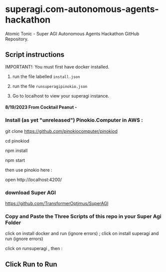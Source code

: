 # superagi.com-autonomous-agents-hackathon

Atomic Tonic - Super AGI Autonomous Agents Hackathon GitHub Repository.


## Script instructions ##

IMPORTANT!: You must first have docker installed.

1. run the file labelled `install.json`

2. run the file `runsuperagipinokio.json`

3. Go to localhost to view your superagi instance.


#### 8/19/2023 From Cocktail Peanut -

### Install (as yet "unreleased") Pinokio.Computer in AWS :

git clone https://github.com/pinokiocomputer/pinokiod

cd pinokiod

npm install

npm start

then use pinokio here : 

open http://localhost:4200/

### download Super AGI
https://github.com/TransformerOptimus/SuperAGI

### Copy and Paste the Three Scripts of this repo in your Super Agi Folder

click on install docker and run (ignore errors) ; click on install superagi and run (ignore errors)

click on runsuperagi , then :

## Click Run to Run
